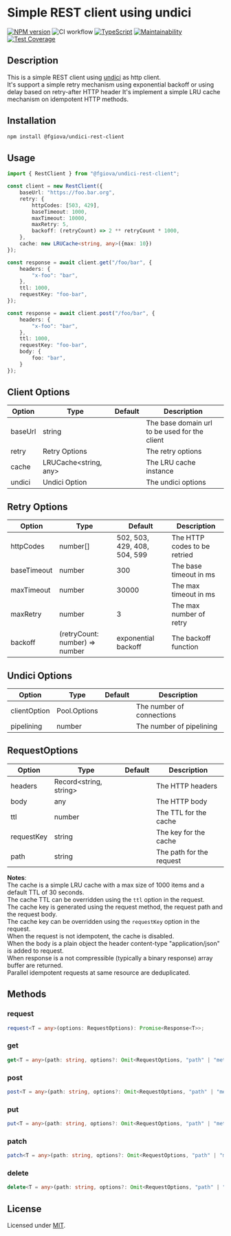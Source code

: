 # Simple REST client using undici

[![NPM version](https://img.shields.io/npm/v/@fgiova/undici-rest-client.svg?style=flat)](https://www.npmjs.com/package/@fgiova/undici-rest-client)
![CI workflow](https://github.com/fgiova/undici-rest-client/actions/workflows/node.js.yml/badge.svg)
[![TypeScript](https://img.shields.io/badge/%3C%2F%3E-TypeScript-%230074c1.svg)](http://www.typescriptlang.org/)
[![Maintainability](https://api.codeclimate.com/v1/badges/8dafdbda7ca292ca7d00/maintainability)](https://codeclimate.com/github/fgiova/undici-rest-client/maintainability)
[![Test Coverage](https://api.codeclimate.com/v1/badges/8dafdbda7ca292ca7d00/test_coverage)](https://codeclimate.com/github/fgiova/undici-rest-client/test_coverage)

## Description
This is a simple REST client using [undici](https://www.npmjs.com/package/undici) as http client.<br>
It's support a simple retry mechanism using exponential backoff or using delay based on retry-after HTTP header 
It's implement a simple LRU cache mechanism on idempotent HTTP methods.

## Installation

```bash
npm install @fgiova/undici-rest-client
```

## Usage

```typescript
import { RestClient } from "@fgiova/undici-rest-client";

const client = new RestClient({
    baseUrl: "https://foo.bar.org",
    retry: {
        httpCodes: [503, 429],
        baseTimeout: 1000,
        maxTimeout: 10000,
        maxRetry: 5,
        backoff: (retryCount) => 2 ** retryCount * 1000,
    },
	cache: new LRUCache<string, any>({max: 10})
});

const response = await client.get("/foo/bar", {
    headers: {
        "x-foo": "bar",
    },
    ttl: 1000,
    requestKey: "foo-bar",
});

const response = await client.post("/foo/bar", {
    headers: {
        "x-foo": "bar",
    },
    ttl: 1000,
    requestKey: "foo-bar",
    body: {
        foo: "bar",
    }
});
```

## Client Options
| Option  | Type                  | Default | Description                                   |
|---------|-----------------------|---------|-----------------------------------------------|
| baseUrl | string                |         | The base domain url to be used for the client |
| retry   | Retry Options         |         | The retry options                             |
| cache   | LRUCache<string, any> |         | The LRU cache instance                        |
| undici  | Undici Option         |         | The undici options                            |

## Retry Options
| Option          | Type                                | Default                      | Description                                   |
|-----------------|-------------------------------------|------------------------------|-----------------------------------------------|
| httpCodes       | number[]                            | 502, 503, 429, 408, 504, 599 | The HTTP codes to be retried                  |
| baseTimeout     | number                              | 300                          | The base timeout in ms                        |
| maxTimeout      | number                              | 30000                        | The max timeout in ms                         |
| maxRetry        | number                              | 3                            | The max number of retry                       |
| backoff         | (retryCount: number) => number      | exponential backoff          | The backoff function                          |

## Undici Options
| Option          | Type             | Default | Description                                   |
|-----------------|------------------|---------|-----------------------------------------------|
| clientOption    | Pool.Options     |         | The number of connections                     |
| pipelining      | number           |         | The number of pipelining                      |

## RequestOptions
| Option          | Type                                | Default | Description                                   |
|-----------------|-------------------------------------|---------|-----------------------------------------------|
| headers         | Record<string, string>              |         | The HTTP headers                              |
| body            | any                                 |         | The HTTP body                                 |
| ttl             | number                              |         | The TTL for the cache                         |
| requestKey      | string                              |         | The key for the cache                         |
| path            | string                              |         | The path for the request                      |


**Notes**:<br>
The cache is a simple LRU cache with a max size of 1000 items and a default TTL of 30 seconds.<br>
The cache TTL can be overridden using the `ttl` option in the request.<br>
The cache key is generated using the request method, the request path and the request body.<br>
The cache key can be overridden using the `requestKey` option in the request.<br>
When the request is not idempotent, the cache is disabled.<br>
When the body is a plain object the header content-type "application/json" is added to request.<br>
When response is a not compressible (typically a binary response) array buffer are returned.<br>
Parallel idempotent requests at same resource are deduplicated.<br>

## Methods
### request
```typescript
request<T = any>(options: RequestOptions): Promise<Response<T>>;
```
### get
```typescript
get<T = any>(path: string, options?: Omit<RequestOptions, "path" | "method" | "body" >): Promise<Response<T>>;
```
### post
```typescript
post<T = any>(path: string, options?: Omit<RequestOptions, "path" | "method">): Promise<Response<T>>;
```
### put
```typescript
put<T = any>(path: string, options?: Omit<RequestOptions, "path" | "method">): Promise<Response<T>>;
```
### patch
```typescript
patch<T = any>(path: string, options?: Omit<RequestOptions, "path" | "method">): Promise<Response<T>>;
```
### delete
```typescript
delete<T = any>(path: string, options?: Omit<RequestOptions, "path" | "method" | "body" | "ttl">): Promise<Response<T>>;
```

## License
Licensed under [MIT](./LICENSE).